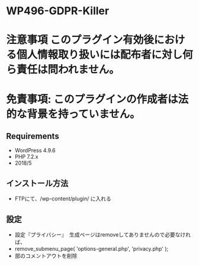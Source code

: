 # WP496-GDPR-Killer
# 注意事項 このプラグイン有効後における個人情報取り扱いには配布者に対し何ら責任は問われません。
# 免責事項: このプラグインの作成者は法的な背景を持っていません。

## Requirements
* WordPress 4.9.6
* PHP 7.2.x
* 2018/5

## インストール方法
* FTPにて、/wp-content/plugin/ に入れる

## 設定
* 設定『プライバシー』　生成ページはremoveしてありませんので必要なければ、
* remove_submenu_page( 'options-general.php', 'privacy.php' );
* 部のコメントアウトを削除
